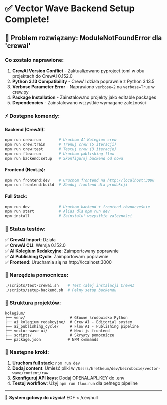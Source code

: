 # ✅ Vector Wave Backend Setup Complete\!

## 🚀 Problem rozwiązany: ModuleNotFoundError dla 'crewai'

### Co zostało naprawione:

1. **CrewAI Version Conflict** - Zaktualizowano pyproject.toml w obu projektach do CrewAI 0.152.0
2. **Python 3.13 Compatibility** - CrewAI działa poprawnie z Python 3.13.5
3. **Verbose Parameter Error** - Naprawiono `verbose=2` na `verbose=True` w crew.py
4. **Package Installation** - Zainstalowano projekty jako editable packages
5. **Dependencies** - Zainstalowano wszystkie wymagane zależności

### ⚡ Dostępne komendy:

#### Backend (CrewAI):
```bash
npm run crew:run        # Uruchom AI Kolegium crew
npm run crew:train      # Trenuj crew (5 iteracji)
npm run crew:test       # Testuj crew (3 iteracje)
npm run flow:run        # Uruchom publishing flow
npm run backend:setup   # Skonfiguruj backend od nowa
```

#### Frontend (Next.js):
```bash
npm run frontend:dev    # Uruchom frontend na http://localhost:3000
npm run frontend:build  # Zbuduj frontend dla produkcji
```

#### Full Stack:
```bash
npm run dev             # Uruchom backend + frontend równocześnie
npm run start           # Alias dla npm run dev
npm install             # Zainstaluj wszystkie zależności
```

### 🧪 Status testów:

✅ **CrewAI Import**: Działa  
✅ **CrewAI CLI**: Wersja 0.152.0  
✅ **AI Kolegium Redakcyjne**: Zaimportowany poprawnie  
✅ **AI Publishing Cycle**: Zaimportowany poprawnie  
✅ **Frontend**: Uruchamia się na http://localhost:3000  

### 🔧 Narzędzia pomocnicze:

```bash
./scripts/test-crewai.sh    # Test całej instalacji CrewAI
./scripts/setup-backend.sh  # Pełny setup backendu
```

### 📁 Struktura projektów:

```
kolegium/
├── venv/                    # Główne środowisko Python
├── ai_kolegium_redakcyjne/  # Crew AI - Editorial system
├── ai_publishing_cycle/     # Flow AI - Publishing pipeline
├── vector-wave-ui/          # Next.js frontend
├── scripts/                 # Skrypty pomocnicze
└── package.json            # NPM commands
```

### 🎯 Następne kroki:

1. **Uruchom full stack**: `npm run dev`
2. **Dodaj content**: Umieść pliki w `/Users/hretheum/dev/bezrobocie/vector-wave/content/raw`
3. **Skonfiguruj API keys**: Dodaj OPENAI_API_KEY do .env
4. **Testuj workflow**: Użyj `npm run flow:run` dla pełnego pipeline

---

🎉 **System gotowy do użycia\!**
EOF < /dev/null